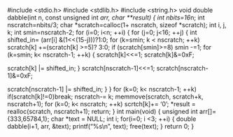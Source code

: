 #include <stdio.h>
#include <stdlib.h>
#include <string.h>
void double dabble(int n, const unsigned int *arr, char **result)
{
int nbits=16*n;
int nscratch=nbits/3;
char *scratch=calloc(1+ nscratch, sizeof *scratch);
int i, j, k;
int smin=nscratch-2;
for (i=0; i<n; ++i)
{
for (j=0; j<16; ++j) 
{
int shifted_in= (arr[i] &(1<<(15-j)))?1:0;
for (k=smin; k < nscratch; ++k)
scratch[k] +=(scratch[k] >=5)? 3:0;
if (scratch[smin]>=8)
smin -=1;
for (k=smin; k< nscratch-1; ++k)
{
scratch[k]<<=1;
scratch[k]&=0xF;

scratch[k] |= shifted_in;
}
scratch[nscratch-1]<<=1;
scratch[nscratch-1]&=0xF;

scratch[nscratch-1] |= shifted_in;
}
}
for (k=0; k< nscratch-1; ++k)
if(scratch[k]!=0)break;
nscratch-= k;
memmove(scratch, scratch+k, nscratch+1);
for (k=0; k< nscratch; ++k)
scrtch[k]+= ‘0’;
*result = realloc(scratch, nscratch+1);
return;
}
int main(void)
{
unsigned int arr[]={333,65784,1};
char *text = NULL;
int i;
for(i=0; i <3; ++i)
{
double dabble(i+1, arr, &text);
printf(“%s\n”, text);
free(text);
}
return 0;
}




